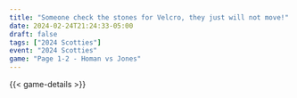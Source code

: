 ```yaml
---
title: "Someone check the stones for Velcro, they just will not move!"
date: 2024-02-24T21:24:33-05:00
draft: false
tags: ["2024 Scotties"]
event: "2024 Scotties"
game: "Page 1-2 - Homan vs Jones"
---
```

{{< game-details >}}
<!--more-->


